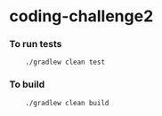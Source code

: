 # coding-challenge2

### To run tests 

        ./gradlew clean test

### To build

        ./gradlew clean build